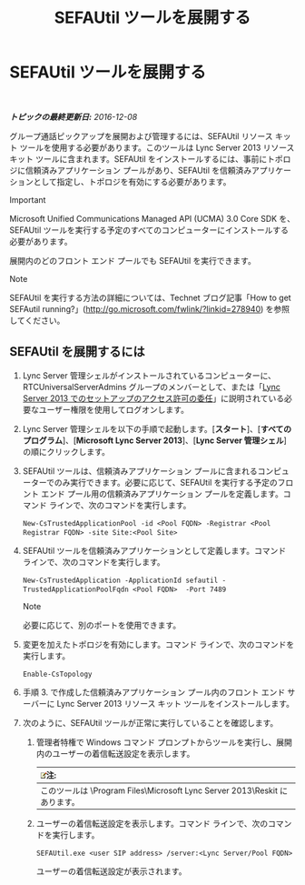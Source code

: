 ﻿---
title: SEFAUtil ツールを展開する
TOCTitle: SEFAUtil ツールを展開する
ms:assetid: fb556e50-88dd-4404-a3d5-be36f5ba41e6
ms:mtpsurl: https://technet.microsoft.com/ja-jp/library/JJ945659(v=OCS.15)
ms:contentKeyID: 52056757
ms.date: 12/10/2016
mtps_version: v=OCS.15
ms.translationtype: HT
---

# SEFAUtil ツールを展開する

 

_**トピックの最終更新日:** 2016-12-08_

グループ通話ピックアップを展開および管理するには、SEFAUtil リソース キット ツールを使用する必要があります。このツールは Lync Server 2013 リソース キット ツールに含まれます。SEFAUtil をインストールするには、事前にトポロジに信頼済みアプリケーション プールがあり、SEFAUtil を信頼済みアプリケーションとして指定し、トポロジを有効にする必要があります。


> [!IMPORTANT]
> Microsoft Unified Communications Managed API (UCMA) 3.0 Core SDK を、SEFAUtil ツールを実行する予定のすべてのコンピューターにインストールする必要があります。



展開内のどのフロント エンド プールでも SEFAUtil を実行できます。

> [!NOTE]
> SEFAUtil を実行する方法の詳細については、Technet ブログ記事「How to get SEFAutil running?」(<a href="http://go.microsoft.com/fwlink/?linkid=278940" class="uri">http://go.microsoft.com/fwlink/?linkid=278940</a>) を参照してください。


## SEFAUtil を展開するには

1.  Lync Server 管理シェルがインストールされているコンピューターに、RTCUniversalServerAdmins グループのメンバーとして、または「[Lync Server 2013 でのセットアップのアクセス許可の委任](lync-server-2013-delegate-setup-permissions.md)」に説明されている必要なユーザー権限を使用してログオンします。

2.  Lync Server 管理シェルを以下の手順で起動します。\[**スタート**\]、\[**すべてのプログラム**\]、\[**Microsoft Lync Server 2013**\]、\[**Lync Server 管理シェル**\] の順にクリックします。

3.  SEFAUtil ツールは、信頼済みアプリケーション プールに含まれるコンピューターでのみ実行できます。必要に応じて、SEFAUtil を実行する予定のフロント エンド プール用の信頼済みアプリケーション プールを定義します。コマンド ラインで、次のコマンドを実行します。
    
        New-CsTrustedApplicationPool -id <Pool FQDN> -Registrar <Pool Registrar FQDN> -site Site:<Pool Site>

4.  SEFAUtil ツールを信頼済みアプリケーションとして定義します。コマンド ラインで、次のコマンドを実行します。
    
        New-CsTrustedApplication -ApplicationId sefautil -TrustedApplicationPoolFqdn <Pool FQDN>  -Port 7489
    
    > [!NOTE]
    > 必要に応じて、別のポートを使用できます。


5.  変更を加えたトポロジを有効にします。コマンド ラインで、次のコマンドを実行します。
    
        Enable-CsTopology

6.  手順 3. で作成した信頼済みアプリケーション プール内のフロント エンド サーバーに Lync Server 2013 リソース キット ツールをインストールします。

7.  次のように、SEFAUtil ツールが正常に実行していることを確認します。
    
    1.  管理者特権で Windows コマンド プロンプトからツールを実行し、展開内のユーザーの着信転送設定を表示します。
        
        <table>
        <thead>
        <tr class="header">
        <th><img src="images/Gg412781.note(OCS.15).gif" title="note" alt="note" />注:</th>
        </tr>
        </thead>
        <tbody>
        <tr class="odd">
        <td>このツールは \Program Files\Microsoft Lync Server 2013\Reskit にあります。</td>
        </tr>
        </tbody>
        </table>
    
    2.  ユーザーの着信転送設定を表示します。コマンド ラインで、次のコマンドを実行します。
        
            SEFAUtil.exe <user SIP address> /server:<Lync Server/Pool FQDN>
        
        ユーザーの着信転送設定が表示されます。

